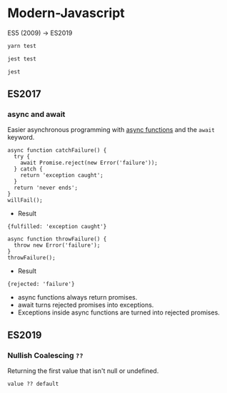 # Modern-Javascript
ES5 (2009) -> ES2019

```sh
yarn test
```

```sh
jest test
```

```sh
jest
```

## ES2017
### async and await

Easier asynchronous programming with [async functions](https://developer.mozilla.org/en-US/docs/Web/JavaScript/Reference/Statements/async_function) and the ```await``` keyword.

```
async function catchFailure() {
  try {
    await Promise.reject(new Error('failure'));
  } catch {
    return 'exception caught';
  }
  return 'never ends';
}
willFail();
```
* Result

```{fulfilled: 'exception caught'}```

```
async function throwFailure() {
  throw new Error('failure');
}
throwFailure();
```
* Result

```{rejected: 'failure'}```

* async functions always return promises.
* await turns rejected promises into exceptions.
* Exceptions inside async functions are turned into rejected promises.



## ES2019
### Nullish Coalescing ```??```

Returning the first value that isn't null or undefined.

```value ?? default```
